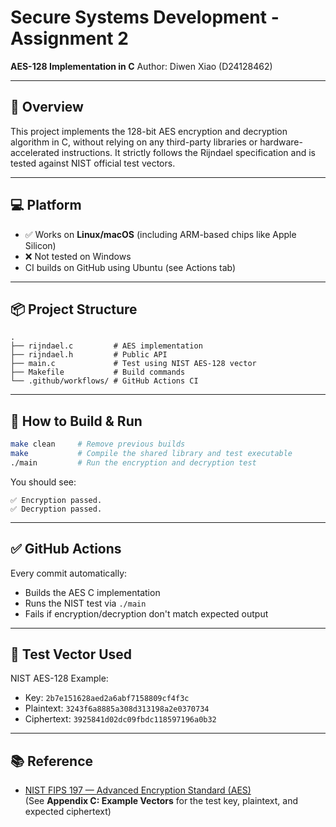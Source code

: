 # Secure Systems Development - Assignment 2
**AES-128 Implementation in C**
Author: Diwen Xiao (D24128462)

---

## 🔐 Overview

This project implements the 128-bit AES encryption and decryption algorithm in C, without relying on any third-party libraries or hardware-accelerated instructions. It strictly follows the Rijndael specification and is tested against NIST official test vectors.

---

## 💻 Platform

- ✅ Works on **Linux/macOS** (including ARM-based chips like Apple Silicon)
- ❌ Not tested on Windows
- CI builds on GitHub using Ubuntu (see Actions tab)

---

## 📦 Project Structure

```
.
├── rijndael.c         # AES implementation
├── rijndael.h         # Public API
├── main.c             # Test using NIST AES-128 vector
├── Makefile           # Build commands
└── .github/workflows/ # GitHub Actions CI
```

---

## 🚀 How to Build & Run

```bash
make clean     # Remove previous builds
make           # Compile the shared library and test executable
./main         # Run the encryption and decryption test
```

You should see:
```
✅ Encryption passed.
✅ Decryption passed.
```

---

## ✅ GitHub Actions

Every commit automatically:

- Builds the AES C implementation
- Runs the NIST test via `./main`
- Fails if encryption/decryption don't match expected output

---

## 🧪 Test Vector Used

NIST AES-128 Example:
- Key: `2b7e151628aed2a6abf7158809cf4f3c`
- Plaintext: `3243f6a8885a308d313198a2e0370734`
- Ciphertext: `3925841d02dc09fbdc118597196a0b32`

---

## 📚 Reference

- [NIST FIPS 197 — Advanced Encryption Standard (AES)](https://nvlpubs.nist.gov/nistpubs/FIPS/NIST.FIPS.197.pdf)  
  (See **Appendix C: Example Vectors** for the test key, plaintext, and expected ciphertext)